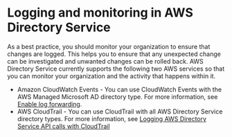# Logging and monitoring in AWS Directory Service<a name="incident-response"></a>

As a best practice, you should monitor your organization to ensure that changes are logged\. This helps you to ensure that any unexpected change can be investigated and unwanted changes can be rolled back\. AWS Directory Service currently supports the following two AWS services so that you can monitor your organization and the activity that happens within it\.
+ Amazon CloudWatch Events \- You can use CloudWatch Events with the AWS Managed Microsoft AD directory type\. For more information, see [Enable log forwarding](ms_ad_enable_log_forwarding.md)\.
+ AWS CloudTrail \- You can use CloudTrail with all AWS Directory Service directory types\. For more information, see [Logging AWS Directory Service API calls with CloudTrail](https://docs.aws.amazon.com/directoryservice/latest/devguide/cloudtrail_logging.html)